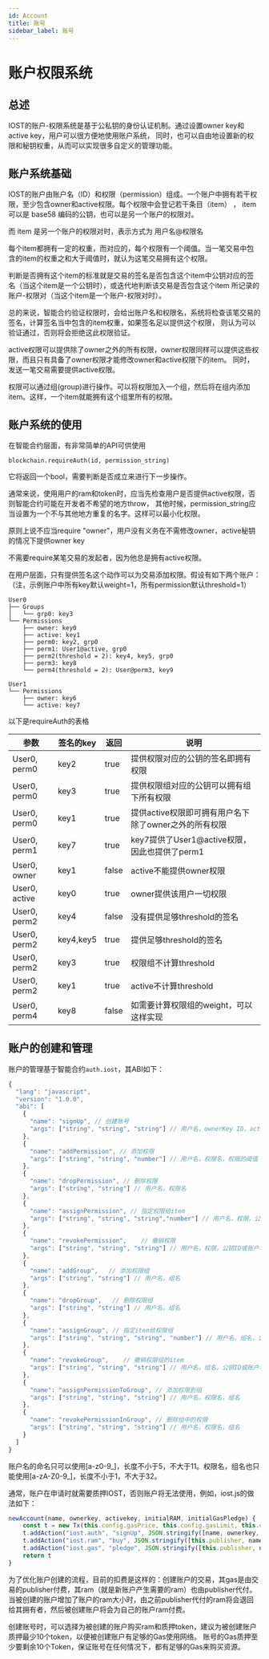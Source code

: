 ```yaml
---
id: Account
title: 账号
sidebar_label: 账号
---
```


# 账户权限系统
## 总述
IOST的账户-权限系统是基于公私钥的身份认证机制。通过设置owner key和active key，用户可以很方便地使用账户系统，
同时，也可以自由地设置新的权限和秘钥权重，从而可以实现很多自定义的管理功能。

## 账户系统基础
IOST的账户由账户名（ID）和权限（permission）组成。一个账户中拥有若干权限，至少包含owner和active权限。每个权限中会登记若干条目（item）
， item可以是 base58 编码的公钥，也可以是另一个账户的权限对。

而 item 是另一个账户的权限对时，表示方式为 用户名@权限名

每个item都拥有一定的权重，而对应的，每个权限有一个阈值。当一笔交易中包含的item的权重之和大于阈值时，就认为这笔交易拥有这个权限。

判断是否拥有这个item的标准就是交易的签名是否包含这个item中公钥对应的签名（当这个item是一个公钥时），或迭代地判断该交易是否包含这个item
所记录的账户-权限对（当这个item是一个账户-权限对时）。

总的来说，智能合约验证权限时，会给出账户名和权限名，系统将检查该笔交易的签名，计算签名当中包含的item权重，如果签名足以提供这个权限，
则认为可以验证通过，否则将会拒绝这此权限验证。

active权限可以提供除了owner之外的所有权限，owner权限同样可以提供这些权限，而且只有具备了owner权限才能修改owner和active权限下的item。
同时，发送一笔交易需要提供active权限。

权限可以通过组(group)进行操作。可以将权限加入一个组，然后将在组内添加item。这样，一个item就能拥有这个组里所有的权限。

## 账户系统的使用

在智能合约层面，有非常简单的API可供使用
```
blockchain.requireAuth(id, permission_string)
```
它将返回一个bool，需要判断是否成立来进行下一步操作。

通常来说，使用用户的ram和token时，应当先检查用户是否提供active权限，否则智能合约可能在开发者不希望的地方throw，
其他时候，permission_string应当设置为一个不与其他地方重复的名字。这样可以最小化权限。

原则上说不应当require "owner"，用户没有义务在不需修改owner，active秘钥的情况下提供owner key

不需要require某笔交易的发起者，因为他总是拥有active权限。

在用户层面，只有提供签名这个动作可以为交易添加权限。假设有如下两个账户：
（注，示例账户中所有key默认weight=1，所有permission默认threshold=1）

```
User0
├── Groups
│   └── grp0: key3
└── Permissions
    ├── owner: key0
    ├── active: key1
    ├── perm0: key2, grp0
    ├── perm1: User1@active, grp0
    ├── perm2(threshold = 2): key4, key5, grp0
    ├── perm3: key8
    └── perm4(threshold = 2): User@perm3, key9

User1
└── Permissions
    ├── owner: key6
    └── active: key7

```
以下是requireAuth的表格

| 参数          | 签名的key |  返回  | 说明  |
| --------     | -------- | ----   | ---- |
| User0, perm0 | key2     | true | 提供权限对应的公钥的签名即拥有权限 |
| User0, perm0 | key3     | true | 提供权限组对应的公钥可以拥有组下所有权限 |
| User0, perm0 | key1     | true | 提供active权限即可拥有用户名下除了owner之外的所有权限 |
| User0, perm1 | key7     | true | key7提供了User1@active权限，因此也提供了perm1 |
| User0, owner | key1     | false | active不能提供owner权限 |
| User0, active | key0     | true | owner提供该用户一切权限 |
| User0, perm2 | key4     | false | 没有提供足够threshold的签名 |
| User0, perm2 | key4,key5 | true | 提供足够threshold的签名 |
| User0, perm2 | key3     | true | 权限组不计算threshold |
| User0, perm2 | key1     | true | active不计算threshold |
| User0, perm4 | key8     | false | 如需要计算权限组的weight，可以这样实现 |

## 账户的创建和管理

账户的管理基于智能合约```auth.iost```，其ABI如下：

```javascript
{
  "lang": "javascript",
  "version": "1.0.0",
  "abi": [
    {
      "name": "signUp", // 创建账号
      "args": ["string", "string", "string"] // 用户名，ownerKey ID，activeKey ID
    },
    {
      "name": "addPermission", // 添加权限
      "args": ["string", "string", "number"] // 用户名，权限名，权限的阈值
    },
    {
      "name": "dropPermission", // 删除权限
      "args": ["string", "string"] // 用户名，权限名
    },
    {
      "name": "assignPermission", // 指定权限给item
      "args": ["string", "string", "string","number"] // 用户名，权限，公钥ID或账户名@权限名，权重
    },
    {
      "name": "revokePermission",	 // 撤销权限
      "args": ["string", "string", "string"] // 用户名，权限，公钥ID或账户名@权限名
    },
    {
      "name": "addGroup",	// 添加权限组
      "args": ["string", "string"] // 用户名，组名
    },
    {
      "name": "dropGroup",	 // 删除权限组
      "args": ["string", "string"] // 用户名，组名
    },
    {
      "name": "assignGroup", // 指定item给权限组
      "args": ["string", "string", "string", "number"] // 用户名，组名，公钥ID或账户名@权限名，权重
    },
    {
      "name": "revokeGroup",	// 撤销权限组的item
      "args": ["string", "string", "string"] // 用户名，组名，公钥ID或账户名@权限名
    },
    {
      "name": "assignPermissionToGroup", // 添加权限到组
      "args": ["string", "string", "string"] // 用户名，权限名，组名
    },
    {
      "name": "revokePermissionInGroup", // 删除组中的权限
      "args": ["string", "string", "string"] // 用户名，权限名，组名
    }
  ]
}
```

账户名的命名只可以使用[a-z0-9\_]，长度不小于5，不大于11。权限名，组名也只能使用[a-zA-Z0-9\_]，长度不小于1，不大于32。

通常，账户在申请时就需要质押IOST，否则账户将无法使用，例如，iost.js的做法如下：

```js
newAccount(name, ownerkey, activekey, initialRAM, initialGasPledge) {
    const t = new Tx(this.config.gasPrice, this.config.gasLimit, this.config.delay);
    t.addAction("iost.auth", "signUp", JSON.stringify([name, ownerkey, activekey]));
    t.addAction("iost.ram", "buy", JSON.stringify([this.publisher, name, initialRAM]));
    t.addAction("iost.gas", "pledge", JSON.stringify([this.publisher, name, initialGasPledge]));
    return t
}
```

为了优化账户创建的流程，目前的扣费是这样的：创建账户的交易，其gas是由交易的publisher付费，其ram（就是新账户产生需要的ram）也由publisher代付。
当被创建的账户增加了账户的ram大小时，由之前publisher代付的ram将会退回给其拥有者，然后被创建账户将会为自己的账户ram付费。

创建账号时，可以选择为被创建的账户购买ram和质押token，建议为被创建账户质押最少10个token，以便被创建账户有足够的Gas使用网络。
账号的Gas质押至少要剩余10个Token，保证账号在任何情况下，都有足够的Gas来购买资源。

